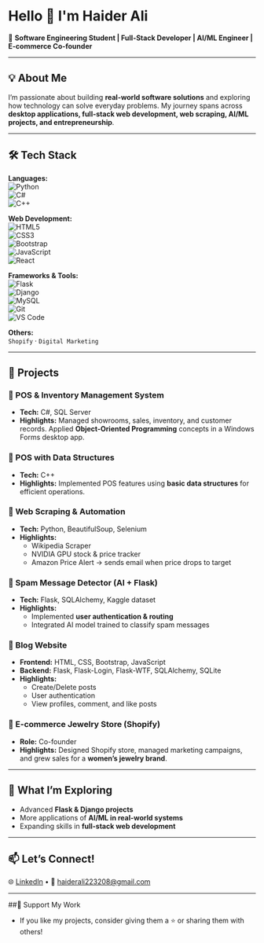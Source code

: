 # Hello 👋 I'm Haider Ali

🚀 **Software Engineering Student | Full-Stack Developer | AI/ML Engineer | E-commerce Co-founder**  

---

## 💡 About Me  
I’m passionate about building **real-world software solutions** and exploring how technology can solve everyday problems. My journey spans across **desktop applications, full-stack web development, web scraping, AI/ML projects, and entrepreneurship**.  

---

## 🛠️ Tech Stack

**Languages:**  
![Python](https://img.shields.io/badge/Python-3776AB?style=for-the-badge&logo=python&logoColor=white)  
![C#](https://img.shields.io/badge/C%23-239120?style=for-the-badge&logo=csharp&logoColor=white)  
![C++](https://img.shields.io/badge/C++-00599C?style=for-the-badge&logo=cplusplus&logoColor=white)  


**Web Development:**  
![HTML5](https://img.shields.io/badge/HTML5-E34F26?style=for-the-badge&logo=html5&logoColor=white)  
![CSS3](https://img.shields.io/badge/CSS3-1572B6?style=for-the-badge&logo=css3&logoColor=white)  
![Bootstrap](https://img.shields.io/badge/Bootstrap-563D7C?style=for-the-badge&logo=bootstrap&logoColor=white)  
![JavaScript](https://img.shields.io/badge/JavaScript-F7DF1E?style=for-the-badge&logo=javascript&logoColor=black)  
![React](https://img.shields.io/badge/React-20232A?style=for-the-badge&logo=react&logoColor=61DAFB)  

**Frameworks & Tools:**  
![Flask](https://img.shields.io/badge/Flask-000000?style=for-the-badge&logo=flask&logoColor=white)  
![Django](https://img.shields.io/badge/Django-092E20?style=for-the-badge&logo=django&logoColor=white)  
![MySQL](https://img.shields.io/badge/MySQL-4479A1?style=for-the-badge&logo=mysql&logoColor=white)  
![Git](https://img.shields.io/badge/Git-F05032?style=for-the-badge&logo=git&logoColor=white)  
![VS Code](https://img.shields.io/badge/VSCode-007ACC?style=for-the-badge&logo=visual-studio-code&logoColor=white)  

**Others:**  
 `Shopify` · `Digital Marketing`  

---

## 📌 Projects  

### 🔹 POS & Inventory Management System  
- **Tech:** C#, SQL Server  
- **Highlights:** Managed showrooms, sales, inventory, and customer records. Applied **Object-Oriented Programming** concepts in a Windows Forms desktop app.  

### 🔹 POS with Data Structures  
- **Tech:** C++  
- **Highlights:** Implemented POS features using **basic data structures** for efficient operations.  

### 🔹 Web Scraping & Automation  
- **Tech:** Python, BeautifulSoup, Selenium  
- **Highlights:**  
  - Wikipedia Scraper  
  - NVIDIA GPU stock & price tracker  
  - Amazon Price Alert → sends email when price drops to target  

### 🔹 Spam Message Detector (AI + Flask)  
- **Tech:** Flask, SQLAlchemy, Kaggle dataset  
- **Highlights:**  
  - Implemented **user authentication & routing**  
  - Integrated AI model trained to classify spam messages  

### 🔹 Blog Website  
- **Frontend:** HTML, CSS, Bootstrap, JavaScript  
- **Backend:** Flask, Flask-Login, Flask-WTF, SQLAlchemy, SQLite  
- **Highlights:**  
  - Create/Delete posts  
  - User authentication  
  - View profiles, comment, and like posts  

### 🔹 E-commerce Jewelry Store (Shopify)  
- **Role:** Co-founder  
- **Highlights:** Designed Shopify store, managed marketing campaigns, and grew sales for a **women’s jewelry brand**.  

---

## 🌟 What I’m Exploring  
- Advanced **Flask & Django projects**  
- More applications of **AI/ML in real-world systems**  
- Expanding skills in **full-stack web development**  

---

## 📫 Let’s Connect!  
🌐 [LinkedIn](https://www.linkedin.com/in/haider-ali-03ba7237a/) • 📧 haiderali223208@gmail.com  

---

##🙌 Support My Work

- If you like my projects, consider giving them a ⭐ or sharing them with others!
